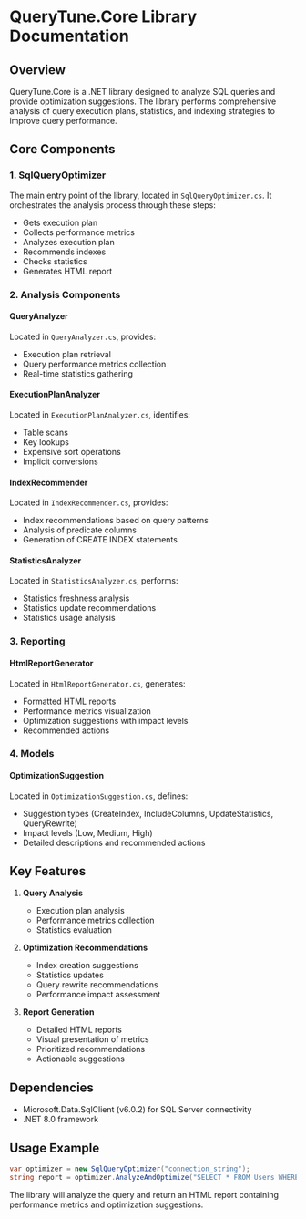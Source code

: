 # QueryTune.Core Library Documentation

## Overview
QueryTune.Core is a .NET library designed to analyze SQL queries and provide optimization suggestions. The library performs comprehensive analysis of query execution plans, statistics, and indexing strategies to improve query performance.

## Core Components

### 1. SqlQueryOptimizer
The main entry point of the library, located in `SqlQueryOptimizer.cs`. It orchestrates the analysis process through these steps:
- Gets execution plan
- Collects performance metrics
- Analyzes execution plan
- Recommends indexes
- Checks statistics
- Generates HTML report

### 2. Analysis Components

#### QueryAnalyzer
Located in `QueryAnalyzer.cs`, provides:
- Execution plan retrieval
- Query performance metrics collection
- Real-time statistics gathering

#### ExecutionPlanAnalyzer
Located in `ExecutionPlanAnalyzer.cs`, identifies:
- Table scans
- Key lookups
- Expensive sort operations
- Implicit conversions

#### IndexRecommender
Located in `IndexRecommender.cs`, provides:
- Index recommendations based on query patterns
- Analysis of predicate columns
- Generation of CREATE INDEX statements

#### StatisticsAnalyzer
Located in `StatisticsAnalyzer.cs`, performs:
- Statistics freshness analysis
- Statistics update recommendations
- Statistics usage analysis

### 3. Reporting

#### HtmlReportGenerator
Located in `HtmlReportGenerator.cs`, generates:
- Formatted HTML reports
- Performance metrics visualization
- Optimization suggestions with impact levels
- Recommended actions

### 4. Models

#### OptimizationSuggestion
Located in `OptimizationSuggestion.cs`, defines:
- Suggestion types (CreateIndex, IncludeColumns, UpdateStatistics, QueryRewrite)
- Impact levels (Low, Medium, High)
- Detailed descriptions and recommended actions

## Key Features

1. **Query Analysis**
   - Execution plan analysis
   - Performance metrics collection
   - Statistics evaluation

2. **Optimization Recommendations**
   - Index creation suggestions
   - Statistics updates
   - Query rewrite recommendations
   - Performance impact assessment

3. **Report Generation**
   - Detailed HTML reports
   - Visual presentation of metrics
   - Prioritized recommendations
   - Actionable suggestions

## Dependencies
- Microsoft.Data.SqlClient (v6.0.2) for SQL Server connectivity
- .NET 8.0 framework

## Usage Example

```csharp
var optimizer = new SqlQueryOptimizer("connection_string");
string report = optimizer.AnalyzeAndOptimize("SELECT * FROM Users WHERE LastLoginDate > @date");
```

The library will analyze the query and return an HTML report containing performance metrics and optimization suggestions.